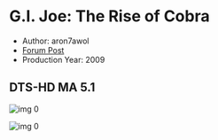 # G.I. Joe: The Rise of Cobra

* Author: aron7awol
* [Forum Post](https://www.avsforum.com/threads/bass-eq-for-filtered-movies.2995212/post-56623286)
* Production Year: 2009

## DTS-HD MA 5.1

![img 0](https://i.imgur.com/2lBzh3U.jpg)

![img 0](https://i.imgur.com/5BILLJf.jpg)

